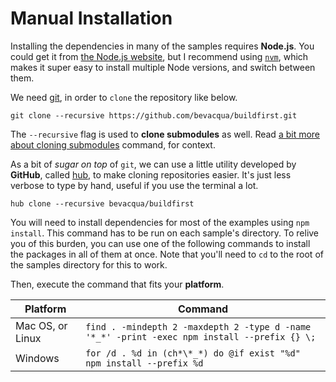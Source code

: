# Manual Installation

Installing the dependencies in many of the samples requires **Node.js**. You could get it from [the Node.js website][1], but I recommend using [`nvm`][2], which makes it super easy to install multiple Node versions, and switch between them.

We need [git][3], in order to `clone` the repository like below.

```shell
git clone --recursive https://github.com/bevacqua/buildfirst.git
```

The `--recursive` flag is used to **clone submodules** as well. Read [a bit more about cloning submodules][4] command, for context.

As a bit of _sugar on top_ of `git`, we can use a little utility developed by **GitHub**, called [hub][5], to make cloning repositories easier. It's just less verbose to type by hand, useful if you use the terminal a lot.

```shell
hub clone --recursive bevacqua/buildfirst
```

You will need to install dependencies for most of the examples using `npm install`. This command has to be run on each sample's directory. To relive you of this burden, you can use one of the following commands to install the packages in all of them at once. Note that you'll need to `cd` to the root of the samples directory for this to work.

Then, execute the command that fits your **platform**.

Platform         |Command
-----------------|-------
Mac OS, or Linux | `find . -mindepth 2 -maxdepth 2 -type d -name '*_*' -print -exec npm install --prefix {} \;`
Windows          | `for /d . %d in (ch*\*_*) do @if exist "%d" npm install --prefix %d`

  [1]: http://nodejs.org/download/ "Node.js Downloads"
  [2]: https://github.com/creationix/nvm "Node Version Manager"
  [3]: http://git-scm.com/ "git source control"
  [4]: http://stackoverflow.com/a/4438292/389745 "How to `git clone` including submodules?"
  [5]: http://hub.github.com/ "hub by GitHub"
